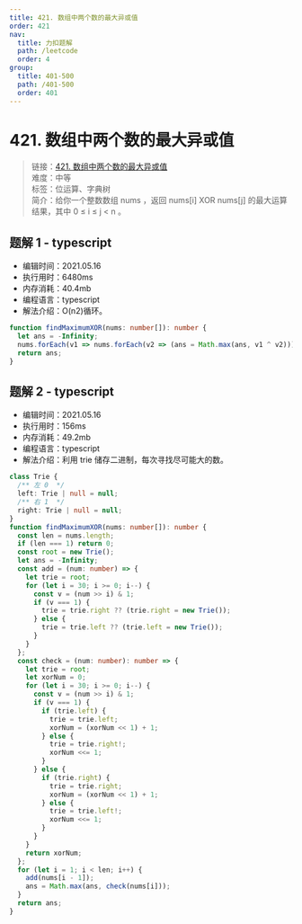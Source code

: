 ```yaml
---
title: 421. 数组中两个数的最大异或值
order: 421
nav:
  title: 力扣题解
  path: /leetcode
  order: 4
group:
  title: 401-500
  path: /401-500
  order: 401
---
```


# 421. 数组中两个数的最大异或值

> 链接：[421. 数组中两个数的最大异或值](https://leetcode-cn.com/problems/maximum-xor-of-two-numbers-in-an-array/)  
> 难度：中等  
> 标签：位运算、字典树  
> 简介：给你一个整数数组 nums ，返回 nums[i] XOR nums[j] 的最大运算结果，其中 0 ≤ i ≤ j < n 。

## 题解 1 - typescript

- 编辑时间：2021.05.16
- 执行用时：6480ms
- 内存消耗：40.4mb
- 编程语言：typescript
- 解法介绍：O(n2)循环。

```typescript
function findMaximumXOR(nums: number[]): number {
  let ans = -Infinity;
  nums.forEach(v1 => nums.forEach(v2 => (ans = Math.max(ans, v1 ^ v2))));
  return ans;
}
```

## 题解 2 - typescript

- 编辑时间：2021.05.16
- 执行用时：156ms
- 内存消耗：49.2mb
- 编程语言：typescript
- 解法介绍：利用 trie 储存二进制，每次寻找尽可能大的数。

```typescript
class Trie {
  /** 左 0  */
  left: Trie | null = null;
  /** 右 1  */
  right: Trie | null = null;
}
function findMaximumXOR(nums: number[]): number {
  const len = nums.length;
  if (len === 1) return 0;
  const root = new Trie();
  let ans = -Infinity;
  const add = (num: number) => {
    let trie = root;
    for (let i = 30; i >= 0; i--) {
      const v = (num >> i) & 1;
      if (v === 1) {
        trie = trie.right ?? (trie.right = new Trie());
      } else {
        trie = trie.left ?? (trie.left = new Trie());
      }
    }
  };
  const check = (num: number): number => {
    let trie = root;
    let xorNum = 0;
    for (let i = 30; i >= 0; i--) {
      const v = (num >> i) & 1;
      if (v === 1) {
        if (trie.left) {
          trie = trie.left;
          xorNum = (xorNum << 1) + 1;
        } else {
          trie = trie.right!;
          xorNum <<= 1;
        }
      } else {
        if (trie.right) {
          trie = trie.right;
          xorNum = (xorNum << 1) + 1;
        } else {
          trie = trie.left!;
          xorNum <<= 1;
        }
      }
    }
    return xorNum;
  };
  for (let i = 1; i < len; i++) {
    add(nums[i - 1]);
    ans = Math.max(ans, check(nums[i]));
  }
  return ans;
}
```
